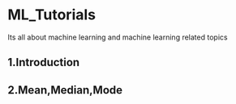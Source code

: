 # ML_Tutorials
Its all about machine learning and machine learning related topics
## 1.Introduction
## 2.Mean,Median,Mode
